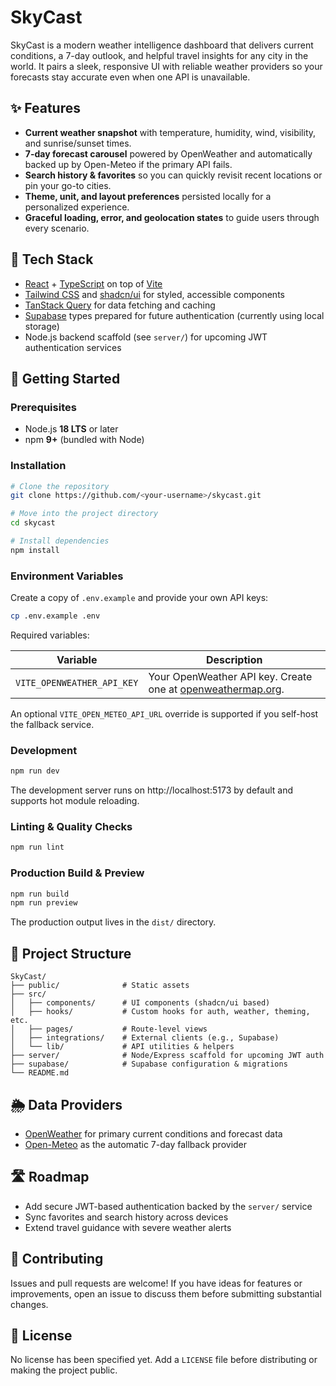 # SkyCast

SkyCast is a modern weather intelligence dashboard that delivers current conditions, a 7-day outlook, and helpful travel insights for any city in the world. It pairs a sleek, responsive UI with reliable weather providers so your forecasts stay accurate even when one API is unavailable.

## ✨ Features

- **Current weather snapshot** with temperature, humidity, wind, visibility, and sunrise/sunset times.
- **7-day forecast carousel** powered by OpenWeather and automatically backed up by Open-Meteo if the primary API fails.
- **Search history & favorites** so you can quickly revisit recent locations or pin your go-to cities.
- **Theme, unit, and layout preferences** persisted locally for a personalized experience.
- **Graceful loading, error, and geolocation states** to guide users through every scenario.

## 🧰 Tech Stack

- [React](https://react.dev/) + [TypeScript](https://www.typescriptlang.org/) on top of [Vite](https://vitejs.dev/)
- [Tailwind CSS](https://tailwindcss.com/) and [shadcn/ui](https://ui.shadcn.com/) for styled, accessible components
- [TanStack Query](https://tanstack.com/query/latest) for data fetching and caching
- [Supabase](https://supabase.com/) types prepared for future authentication (currently using local storage)
- Node.js backend scaffold (see `server/`) for upcoming JWT authentication services

## 🚀 Getting Started

### Prerequisites

- Node.js **18 LTS** or later
- npm **9+** (bundled with Node)

### Installation

```bash
# Clone the repository
git clone https://github.com/<your-username>/skycast.git

# Move into the project directory
cd skycast

# Install dependencies
npm install
```

### Environment Variables

Create a copy of `.env.example` and provide your own API keys:

```bash
cp .env.example .env
```

Required variables:

| Variable | Description |
| --- | --- |
| `VITE_OPENWEATHER_API_KEY` | Your OpenWeather API key. Create one at [openweathermap.org](https://openweathermap.org/api). |

An optional `VITE_OPEN_METEO_API_URL` override is supported if you self-host the fallback service.

### Development

```bash
npm run dev
```

The development server runs on http://localhost:5173 by default and supports hot module reloading.

### Linting & Quality Checks

```bash
npm run lint
```

### Production Build & Preview

```bash
npm run build
npm run preview
```

The production output lives in the `dist/` directory.

## 📁 Project Structure

```
SkyCast/
├── public/              # Static assets
├── src/
│   ├── components/      # UI components (shadcn/ui based)
│   ├── hooks/           # Custom hooks for auth, weather, theming, etc.
│   ├── pages/           # Route-level views
│   ├── integrations/    # External clients (e.g., Supabase)
│   └── lib/             # API utilities & helpers
├── server/              # Node/Express scaffold for upcoming JWT auth
├── supabase/            # Supabase configuration & migrations
└── README.md
```

## 🌦 Data Providers

- [OpenWeather](https://openweathermap.org/) for primary current conditions and forecast data
- [Open-Meteo](https://open-meteo.com/) as the automatic 7-day fallback provider

## 🛣 Roadmap

- Add secure JWT-based authentication backed by the `server/` service
- Sync favorites and search history across devices
- Extend travel guidance with severe weather alerts

## 🤝 Contributing

Issues and pull requests are welcome! If you have ideas for features or improvements, open an issue to discuss them before submitting substantial changes.

## 📄 License

No license has been specified yet. Add a `LICENSE` file before distributing or making the project public.
